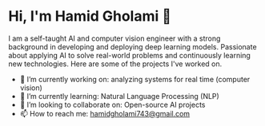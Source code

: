 # Hi, I'm Hamid Gholami 👋

I am a self-taught AI and computer vision engineer with a strong background in developing and deploying deep learning models. Passionate about applying AI to solve real-world problems and continuously learning new technologies. Here are some of the projects I've worked on.

- 🔭 I’m currently working on: analyzing systems for real time (computer vision)
- 🌱 I’m currently learning: Natural Language Processing (NLP)
- 👯 I’m looking to collaborate on: Open-source AI projects
- 📫 How to reach me: hamidgholami743@gmail.com
